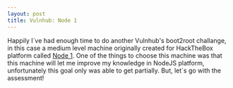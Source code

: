 ```yaml
---
layout: post
title: Vulnhub: Node 1
---
```

Happily I´ve had enough time to do another Vulnhub's boot2root challange, in this case a medium level machine originally created for HackTheBox platform called [Node 1](https://www.vulnhub.com/entry/node-1,252/). One of the things to choose this machine was that this machine will let me improve my knowledge in NodeJS platform, unfortunately this goal only was able to get partially. But, let´s go with the assessment!
